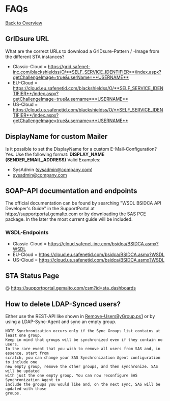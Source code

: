 # FAQs

[Back to Overview](README.md)

## GrIDsure URL

What are the correct URLs to download a GrIDsure-Pattern / -Image from the different STA instances?

* Classic-Cloud = <https://grid.safenet-inc.com/blackshieldss/O/**SELF_SERVICE_IDENTIFIER**/index.aspx?getChallengeImage=true&userName=**USERNAME**>
* EU-Cloud = <https://cloud.eu.safenetid.com/blackshieldss/O/**SELF_SERVICE_IDENTIFIER**/index.aspx?getChallengeImage=true&username=**USERNAME**>
* US-Cloud = <https://cloud.us.safenetid.com/blackshieldss/O/**SELF_SERVICE_IDENTIFIER**/index.aspx?getChallengeImage=true&username=**USERNAME**>

## DisplayName for custom Mailer

Is it possible to set the DisplayName for a custom E-Mail-Configuration?
Yes. Use the following format: **DISPLAY_NAME (SENDER_EMAIL_ADDRESS)**
Valid Examples:

* SysAdmin (sysadmin@company.com)
* sysadmin@company.com

## SOAP-API documentation and endpoints

The official documentation can be found by searching "WSDL BSIDCA API Developer's Guide" in the SupportPortal at <https://supportportal.gemalto.com> or by downloading the SAS PCE package. In the later the most current guide will be included.

### WSDL-Endpoints

* Classic-Cloud = <https://cloud.safenet-inc.com/bsidca/BSIDCA.asmx?WSDL>
* EU-Cloud = <https://cloud.eu.safenetid.com/bsidca/BSIDCA.asmx?WSDL>
* US-Cloud = <https://cloud.us.safenetid.com/bsidca/BSIDCA.asmx?WSDL>

## STA Status Page

@ <https://supportportal.gemalto.com/csm?id=sta_dashboards>

## How to delete LDAP-Synced users?

Either use the REST-API like shown in [Remove-UsersByGroup.ps1](api-samples/Remove-UsersByGroup.ps1) or by using a LDAP-Sync-Agent and sync an empty group.

```text
NOTE Synchronization occurs only if the Sync Groups list contains at least one group.
Keep in mind that groups will be synchronized even if they contain no users.
In the rare event that you wish to remove all users from SAS and, in essence, start from
scratch, you can change your SAS Synchronization Agent configuration to include one
new empty group, remove the other groups, and then synchronize. SAS will be updated
with just the one empty group. You can now reconfigure SAS Synchronization Agent to
include the groups you would like and, on the next sync, SAS will be updated with those
groups.
```

